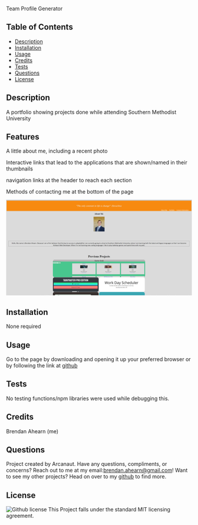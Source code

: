 Team Profile Generator
  
  ## Table of Contents
  * [Description](#Description)
  * [Installation](#Installation)
  * [Usage](#Usage)
  * [Credits](#Credits)
  * [Tests](#tests)
  * [Questions](#Questions)
  * [License](#License)


  ## Description
  A portfolio showing projects done while attending Southern Methodist University



  ## Features

  A little about me, including a recent photo

  Interactive links that lead to the applications that are shown/named in their thumbnails

  navigation links at the header to reach each section

  Methods of contacting me at the bottom of the page

![Portfolio Screenshot](https://github.com/Arcanaut/Portfolio/blob/develop/assets/images/portPreview.png)

  ## Installation 
  None required

  ## Usage
  Go to the page by downloading and opening it up your preferred browser or by following the link at [github]()

  ## Tests
  No testing functions/npm libraries were used while debugging this.

## Credits
  Brendan Ahearn (me)
  ## Questions
  Project created by Arcanaut. Have any questions, compliments, or concerns? Reach out to me at my email:<brendan.ahearn@gmail.com>! Want to see my other projects? 
  Head on over to my [github](https://www.github.com/Arcanaut) to find more.

  ## License
  ![Github license](http://img.shields.io/badge/license-MIT-green.svg)
  This Project falls under the standard MIT licensing agreement. 
  
  

